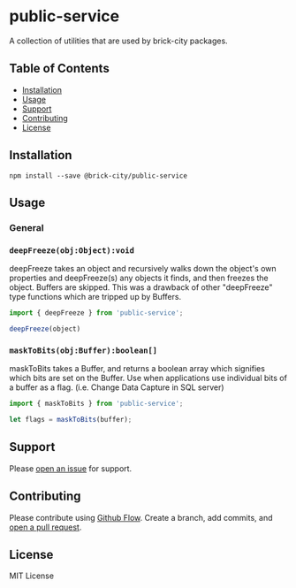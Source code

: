 # public-service

A collection of utilities that are used by brick-city packages.

## Table of Contents

- [Installation](#installation)
- [Usage](#usage)
- [Support](#support)
- [Contributing](#contributing)
- [License](#license)

## Installation

```
npm install --save @brick-city/public-service
```


## Usage

### General

### `deepFreeze(obj:Object):void`

deepFreeze takes an object and recursively walks down the object's own properties and deepFreeze(s) any objects it finds, and then freezes the object. Buffers are skipped. This was a drawback of other "deepFreeze" type functions which are tripped up by Buffers.

```javascript
import { deepFreeze } from 'public-service';

deepFreeze(object)

```

### `maskToBits(obj:Buffer):boolean[]`

maskToBits takes a Buffer, and returns a boolean array which signifies which bits are set on the Buffer. Use when applications use individual bits of a buffer as a flag. (i.e. Change Data Capture in SQL server)

```javascript
import { maskToBits } from 'public-service';

let flags = maskToBits(buffer);

```
## Support

Please [open an issue](https://github.com/brick-city/public-service/issues/new) for support.

## Contributing

Please contribute using [Github Flow](https://guides.github.com/introduction/flow/). Create a branch, add commits, and [open a pull request](https://github.com/brick-city/public-service/compare/).

## License
MIT License